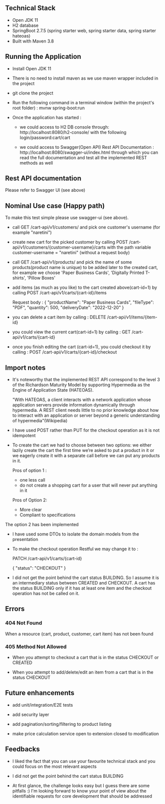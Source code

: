## Technical Stack

* Open JDK 11
* H2 database
* SpringBoot 2.7.5 (spring starter web, spring starter data, spring starter hateoas)
* Built with Maven 3.8 

## Running the Application

- Install Open JDK 11

- There is no need to install maven as we use maven wrapper included in the project

- git clone the project

- Run the following command in a terminal window (within the project's root folder) : mvnw spring-boot:run 

- Once the application has started :

  - we could access to H2 DB console through: http://localhost:8080/h2-console/ 
   with the following login/password:cart/cart

  - we could access to Swagger(Open API) Rest API Documentation : http://localhost:8080/swagger-ui/index.html
   through which you can read the full documentation and test all the implemented REST methods as well

## Rest API documentation
Please refer to Swagger UI (see above)	

## Nominal Use case (Happy path)

To make this test simple please use swagger-ui (see above).

- call GET /cart-api/v1/customers/ and pick one customer's username (for example "naretini")

- create new cart for the picked customer by calling POST /cart-api/v1/customers/{customer-username}/carts 
with the path variable customer-username = "naretini" (without a request body)

- call GET /cart-api/v1/products/ and pick the name of some products(product name is unique)
to be added later to the created cart, for example we choose 'Paper Business Cards', 'Digitally Printed T-shirts', 'Pillow Boxes'

- add items (as much as you like) to the cart created above(cart-id=1) 
by calling POST /cart-api/v1/carts/{cart-id}/items

	Request body :
	{
	  "productName": "Paper Business Cards",
	  "fileType": "PDF",
	  "quantity": 500,
	  "deliveryDate": "2022-12-20"
	}

- you can delete a cart item by calling : DELETE /cart-api/v1/items/{item-id}

- you could view the current cart(cart-id=1)  by calling : GET /cart-api/v1/carts/{cart-id}

- once you finish editing the cart (cart-id=1), you could checkout it by calling :
 POST /cart-api/v1/carts/{cart-id}/checkout

## Import notes
- It's noteworthy that the implemented REST API correspond to the level 3 of the Richardson Maturity Model
  by supporting Hypermedia as the Engine of Application State (HATEOAS).
 
  "With HATEOAS, a client interacts with a network application whose application servers provide information dynamically through hypermedia. A REST client needs little    to no prior knowledge about how to interact with an application or server beyond a generic understanding of hypermedia"(Wikipedia)

- I have used POST rather than PUT for the checkout operation as it is not idempotent

- To create the cart we had to choose between two options: we either lazily create the cart the first time we’re asked to put a product in it or we eagerly create it     with a separate call before we can put any products in it.

	Pros of option 1 :
	 - one less call
	 - do not create a shopping cart for a user that will never put anything in it

	Pros of Option 2:
	 - More clear
	 - Compliant to specifications
 
 The option 2 has been implemented
 

- I have used some DTOs to isolate the domain models from the presentation

- To make the checkout operation Restful we may change it to :

	PATCH /cart-api/v1/carts/{cart-id}
	
	{
	  "status": "CHECKOUT"
	}

- I did not get the point behind the cart status BUILDING. 
  So I assume it is an intermediary status between CREATED and CHECKOUT.
  A cart has the status BUILDING only if it has at least one item and the checkout operation has not be called on it.

## Errors

### 404 Not Found
When a resource (cart, product, customer, cart item) has not been found

### 405 Method Not Allowed
- When you attempt to checkout a cart that is in the status CHECKOUT or CREATED

- When you attempt to add/delete/edit an item from a cart that is in the status CHECKOUT

## Future enhancements

- add unit/integration/E2E tests

- add security layer

- add pagination/sorting/filtering to product listing

- make price calculation service open to extension closed to modification

## Feedbacks

- I liked the fact that you can use your favourite technical stack and you could focus on the most relevant aspects

- I did not get the point behind the cart status BUILDING

- At first glance, the challenge looks easy but I guess there are some pitfalls :)
  I'm looking forward to know your point of view about the identifiable requests for core development that should be addressed


